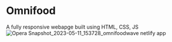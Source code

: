 # Omnifood
A fully responsive webapge built using HTML, CSS, JS
![Opera Snapshot_2023-05-11_153728_omnifoodwave netlify app](https://github.com/adamelkhattabi/Omnifood/assets/82331120/b837a1c3-c6c7-449d-9e03-fc10711e0c51)
